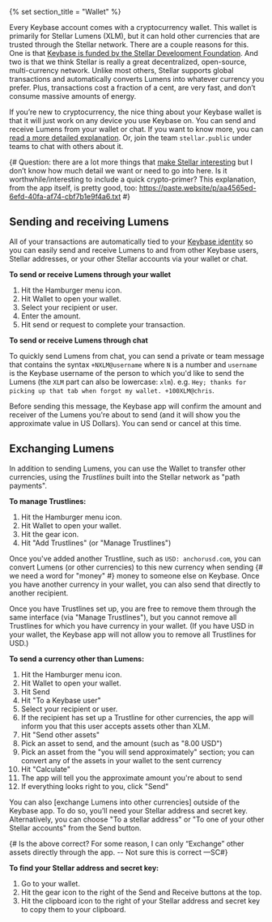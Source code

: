 {% set section_title = "Wallet" %}

Every Keybase account comes with a cryptocurrency wallet. This wallet is primarily for Stellar Lumens (XLM), but it can hold other currencies that are trusted through the Stellar network. There are a couple reasons for this. One is that [Keybase is funded by the Stellar Development Foundation](https://keybase.io/blog/keybase-stellar). And two is that we think Stellar is really a great decentralized, open-source, multi-currency network. Unlike most others, Stellar supports global transactions and automatically converts Lumens into whatever currency you prefer. Plus, transactions cost a fraction of a cent, are very fast, and don’t consume massive amounts of energy. 

If you’re new to cryptocurrency, the nice thing about your Keybase wallet is that it will just work on any device you use Keybase on. You can send and receive Lumens from your wallet or chat.  If you want to know more, you can [read a more detailed explanation](https://keybase.io/blog/keybase-stellar-launch). Or, join the team `stellar.public` under teams to chat with others about it.

{# Question: there are a lot more things that [make Stellar interesting](https://www.stellar.org/overview) but I don’t know how much detail we want or need to go into here. Is it worthwhile/interesting to include a quick crypto-primer? This explanation, from the app itself, is pretty good, too: https://paste.website/p/aa4565ed-6efd-40fa-af74-cbf7b1e9f4a6.txt #}

## Sending and receiving Lumens
All of your transactions are automatically tied to your [Keybase identity](/people) so you can easily send and receive Lumens to and from other Keybase users, Stellar addresses, or your other Stellar accounts via your wallet or chat.

**To send or receive Lumens through your wallet**
1. Hit the Hamburger menu icon.
2. Hit Wallet to open your wallet.
3. Select your recipient or user.
4. Enter the amount.
5. Hit send or request to complete your transaction.

**To send or receive Lumens through chat**

To quickly send Lumens from chat, you can send a private or team message that contains the syntax `+NXLM@username` where `N` is a number and `username` is the Keybase username of the person to which you'd like to send the Lumens (the `XLM` part can also be lowercase: `xlm`). e.g. `Hey; thanks for picking up that tab when forgot my wallet. +100XLM@chris`.

Before sending this message, the Keybase app will confirm the amount and receiver of the Lumens you're about to send (and it will show you the approximate value in US Dollars). You can send or cancel at this time.


## Exchanging Lumens

In addition to sending Lumens, you can use the Wallet to transfer other currencies, using the *Trustlines* built into the Stellar network as "path payments".

**To manage Trustlines:**
1. Hit the Hamburger menu icon.
1. Hit Wallet to open your wallet.
1. Hit the gear icon.
1. Hit "Add Trustlines" (or "Manage Trustlines")

Once you've added another Trustline, such as `USD: anchorusd.com`, you can convert Lumens (or other currencies) to this new currency when sending {# we need a word for "money" #} money to someone else on Keybase. Once you have another currency in your wallet, you can also send that directly to another recipient.

Once you have Trustlines set up, you are free to remove them through the same interface (via "Manage Trustlines"), but you cannot remove all Trustlines for which you have currency in your wallet. (If you have USD in your wallet, the Keybase app will not allow you to remove all Trustlines for USD.) 

**To send a currency other than Lumens:**
1. Hit the Hamburger menu icon.
1. Hit Wallet to open your wallet.
1. Hit Send
1. Hit "To a Keybase user"
1. Select your recipient or user.
1. If the recipient has set up a Trustline for other currencies, the app will inform you that this user accepts assets other than XLM.
1. Hit "Send other assets"
1. Pick an asset to send, and the amount (such as "8.00 USD")
1. Pick an asset from the "you will send approximately" section; you can convert any of the assets in your wallet to the sent currency
1. Hit "Calculate"
1. The app will tell you the approximate amount you're about to send
1. If everything looks right to you, click "Send"


You can also [exchange Lumens into other currencies] outside of the Keybase app. To do so, you’ll need your Stellar address and secret key. Alternatively, you can choose "To a stellar address" or "To one of your other Stellar accounts" from the Send button. 

{# Is the above correct? For some reason, I can only “Exchange” other assets directly through the app. -- Not sure this is correct —SC#}

**To find your Stellar address and secret key:**
1. Go to your wallet.
2. Hit the gear icon to the right of the Send and Receive buttons at the top.
3. Hit the clipboard icon to the right of your Stellar address and secret key to copy them to your clipboard.
